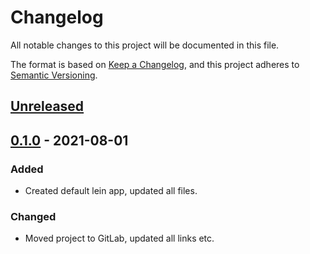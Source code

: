 # Changelog
All notable changes to this project will be documented in this file.

The format is based on [Keep a Changelog](https://keepachangelog.com/en/1.0.0/),
and this project adheres to [Semantic Versioning](https://semver.org/spec/v2.0.0.html).


## [Unreleased]

## [0.1.0] - 2021-08-01
### Added
- Created default lein app, updated all files.

### Changed
- Moved project to GitLab, updated all links etc.

[Unreleased]: https://gitlab.com/qanazoga/carlisle/compare/v0.1.0...HEAD
[0.1.0]: https://gitlab.com/qanazoga/carlisle/releases/tag/v0.1.0
